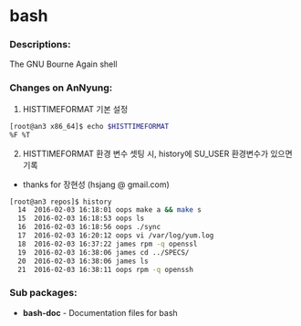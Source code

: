 # bash

### Descriptions:
The GNU Bourne Again shell

### Changes on AnNyung:
1. HISTTIMEFORMAT 기본 설정
 ```bash
[root@an3 x86_64]$ echo $HISTTIMEFORMAT
%F %T
```

2. HISTTIMEFORMAT 환경 변수 셋팅 시, history에 SU_USER 환경변수가 있으면 기록
 * thanks for 장현성 (hsjang &commat; gmail.com)


 ```bash
[root@an3 repos]$ history
   14  2016-02-03 16:18:01 oops make a && make s
   15  2016-02-03 16:18:53 oops ls
   16  2016-02-03 16:18:56 oops ./sync
   17  2016-02-03 16:20:12 oops vi /var/log/yum.log
   18  2016-02-03 16:37:22 james rpm -q openssl
   19  2016-02-03 16:38:06 james cd ../SPECS/
   20  2016-02-03 16:38:06 james ls
   21  2016-02-03 16:38:11 oops rpm -q openssh
```

### Sub packages:
 * **bash-doc** - Documentation files for bash
